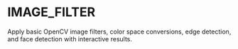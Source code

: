 # IMAGE_FILTER
Apply basic OpenCV image filters, color space conversions, edge detection, and face detection with interactive results.
